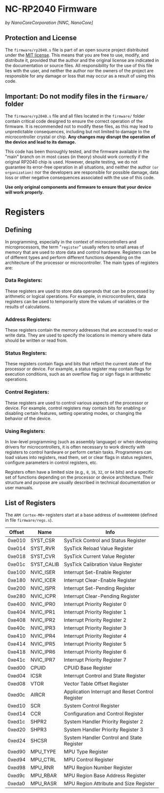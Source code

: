 # NC-RP2040 Firmware 
*by NanoCoreCorporation [NNC, NanoCore]*

## Protection and License

The `firmware/rp2040.s` file is part of an open source project distributed under the [MIT license](../../LICENSE). This means that you are free to use, modify, and distribute it, provided that the author and the original license are indicated in the documentation or source files. All responsibility for the use of this file lies with the user, and neither the author nor the owners of the project are responsible for any damage or loss that may occur as a result of using this code.

## Important: Do not modify files in the `firmware/` folder

The `firmware/rp2040.s` file and all files located in the `firmware/` folder contain critical code designed to ensure the correct operation of the firmware. It is recommended not to modify these files, as this may lead to unpredictable consequences, including but not limited to damage to the microcontroller crystal or chip. **Any changes may disrupt the operation of the device and lead to its damage.**

This code has been thoroughly tested, and the firmware available in the "main" branch on in most cases (in theory) should work correctly if the original RP2040 chip is used. However, despite testing, we do not guarantee its error-free operation in all situations, and neither the author `(or organization)` nor the developers are responsible for possible damage, data loss or other negative consequences associated with the use of this code.

**Use only original components and firmware to ensure that your device will work properly.**

# Registers
## Defining
In programming, especially in the context of microcontrollers and microprocessors, the term "`register`" usually refers to small areas of memory that are used to store data and control hardware. Registers can be of different types and perform different functions depending on the architecture of the processor or microcontroller.
The main types of registers are:

### Data Registers:
These registers are used to store data operands that can be processed by arithmetic or logical operations. For example, in microcontrollers, data registers can be used to temporarily store the values ​​of variables or the results of calculations.

### Address Registers:
These registers contain the memory addresses that are accessed to read or write data. They are used to specify the locations in memory where data should be written or read from.

### Status Registers:
These registers contain flags and bits that reflect the current state of the processor or device. For example, a status register may contain flags for execution conditions, such as an overflow flag or sign flags in arithmetic operations.

### Control Registers:
These registers are used to control various aspects of the processor or device. For example, control registers may contain bits for enabling or disabling certain features, setting operating modes, or changing the behavior of the device.

### Using Registers:

In low-level programming (such as assembly language) or when developing drivers for microcontrollers, it is often necessary to work directly with registers to control hardware or perform certain tasks. Programmers can load values ​​into registers, read them, set or clear flags in status registers, configure parameters in control registers, etc.

Registers often have a limited size (e.g., `8`, `16`, `32`, or `64` bits) and a specific set of functions depending on the processor or device architecture. Their structure and purpose are usually described in technical documentation or user manuals.

## List of Registers

The `ARM Cortex-M0+` registers start at a base address of `0xe0000000` (defined in file `firmware/regs.s`).

| Offset  | Name                   | Info                                             |
|---------|------------------------|--------------------------------------------------|
| 0xe010  | SYST_CSR                | SysTick Control and Status Register             |
| 0xe014  | SYST_RVR                | SysTick Reload Value Register                   |
| 0xe018  | SYST_CVR                | SysTick Current Value Register                  |
| 0xe01c  | SYST_CALIB              | SysTick Calibration Value Register              |
| 0xe100  | NVIC_ISER               | Interrupt Set-Enable Register                   |
| 0xe180  | NVIC_ICER               | Interrupt Clear-Enable Register                 |
| 0xe200  | NVIC_ISPR               | Interrupt Set-Pending Register                  |
| 0xe280  | NVIC_ICPR               | Interrupt Clear-Pending Register                |
| 0xe400  | NVIC_IPR0               | Interrupt Priority Register 0                   |
| 0xe404  | NVIC_IPR1               | Interrupt Priority Register 1                   |
| 0xe408  | NVIC_IPR2               | Interrupt Priority Register 2                   |
| 0xe40c  | NVIC_IPR3               | Interrupt Priority Register 3                   |
| 0xe410  | NVIC_IPR4               | Interrupt Priority Register 4                   |
| 0xe414  | NVIC_IPR5               | Interrupt Priority Register 5                   |
| 0xe418  | NVIC_IPR6               | Interrupt Priority Register 6                   |
| 0xe41c  | NVIC_IPR7               | Interrupt Priority Register 7                   |
| 0xed00  | CPUID                   | CPUID Base Register                             |
| 0xed04  | ICSR                    | Interrupt Control and State Register            |
| 0xed08  | VTOR                    | Vector Table Offset Register                    |
| 0xed0c  | AIRCR                   | Application Interrupt and Reset Control Register|
| 0xed10  | SCR                     | System Control Register                         |
| 0xed14  | CCR                     | Configuration and Control Register              |
| 0xed1c  | SHPR2                   | System Handler Priority Register 2              |
| 0xed20  | SHPR3                   | System Handler Priority Register 3              |
| 0xed24  | SHCSR                   | System Handler Control and State Register       |
| 0xed90  | MPU_TYPE                | MPU Type Register                               |
| 0xed94  | MPU_CTRL                | MPU Control Register                            |
| 0xed98  | MPU_RNR                 | MPU Region Number Register                      |
| 0xed9c  | MPU_RBAR                | MPU Region Base Address Register                |
| 0xeda0  | MPU_RASR                | MPU Region Attribute and Size Register          |
